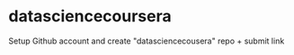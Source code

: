 datasciencecoursera
===================

Setup Github account and create "datasciencecousera" repo + submit link
